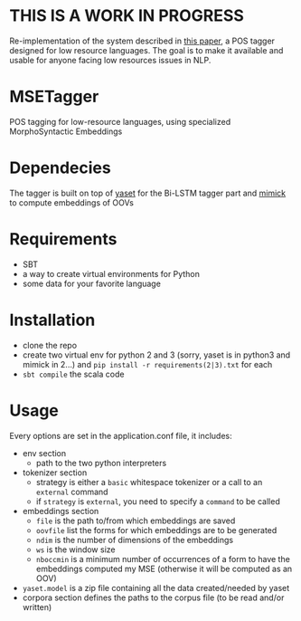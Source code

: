 # THIS IS A WORK IN PROGRESS

Re-implementation of the system described in [this paper](https://hal.archives-ouvertes.fr/LIMSI/hal-01793092v1), a POS tagger designed for low resource languages.
The goal is to make it available and usable for anyone facing low resources issues in NLP.


# MSETagger
POS tagging for low-resource languages, using specialized MorphoSyntactic Embeddings

# Dependecies

The tagger is built on top of [yaset](https://github.com/jtourille/yaset) for the Bi-LSTM tagger part and [mimick](https://github.com/yuvalpinter/Mimick) to compute embeddings of OOVs

# Requirements

* SBT 
* a way to create virtual environments for Python
* some data for your favorite language

# Installation

* clone the repo
* create two virtual env for python 2 and 3 (sorry, yaset is in python3 and mimick in 2...) and `pip install -r requirements(2|3).txt` for each 
* `sbt compile` the scala code

# Usage

Every options are set in the application.conf file, it includes:

* env section
  * path to the two python interpreters
* tokenizer section
  * strategy is either a `basic` whitespace tokenizer or a call to an `external` command 
  * if `strategy` is `external`, you need to specify a `command` to be called
* embeddings section
  * `file` is the path to/from which embeddings are saved
  * `oovfile` list the forms for which embeddings are to be generated
  * `ndim` is the number of dimensions of the embeddings
  * `ws` is the window size
  * `nboccmin` is a minimum number of occurrences of a form to have the embeddings computed my MSE (otherwise it will be computed as an OOV)
* `yaset.model` is a zip file containing all the data created/needed by yaset
* corpora section defines the paths to the corpus file (to be read and/or written)  
  

